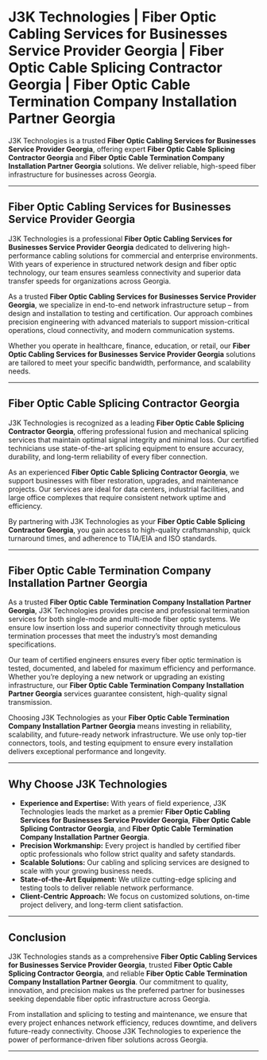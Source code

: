 
# J3K Technologies | Fiber Optic Cabling Services for Businesses Service Provider Georgia | Fiber Optic Cable Splicing Contractor Georgia | Fiber Optic Cable Termination Company Installation Partner Georgia

J3K Technologies is a trusted **Fiber Optic Cabling Services for Businesses Service Provider Georgia**, offering expert **Fiber Optic Cable Splicing Contractor Georgia** and **Fiber Optic Cable Termination Company Installation Partner Georgia** solutions. We deliver reliable, high-speed fiber infrastructure for businesses across Georgia.

---

## Fiber Optic Cabling Services for Businesses Service Provider Georgia

J3K Technologies is a professional **Fiber Optic Cabling Services for Businesses Service Provider Georgia** dedicated to delivering high-performance cabling solutions for commercial and enterprise environments. With years of experience in structured network design and fiber optic technology, our team ensures seamless connectivity and superior data transfer speeds for organizations across Georgia.  

As a trusted **Fiber Optic Cabling Services for Businesses Service Provider Georgia**, we specialize in end-to-end network infrastructure setup – from design and installation to testing and certification. Our approach combines precision engineering with advanced materials to support mission-critical operations, cloud connectivity, and modern communication systems.  

Whether you operate in healthcare, finance, education, or retail, our **Fiber Optic Cabling Services for Businesses Service Provider Georgia** solutions are tailored to meet your specific bandwidth, performance, and scalability needs.  

---

## Fiber Optic Cable Splicing Contractor Georgia

J3K Technologies is recognized as a leading **Fiber Optic Cable Splicing Contractor Georgia**, offering professional fusion and mechanical splicing services that maintain optimal signal integrity and minimal loss. Our certified technicians use state-of-the-art splicing equipment to ensure accuracy, durability, and long-term reliability of every fiber connection.  

As an experienced **Fiber Optic Cable Splicing Contractor Georgia**, we support businesses with fiber restoration, upgrades, and maintenance projects. Our services are ideal for data centers, industrial facilities, and large office complexes that require consistent network uptime and efficiency.  

By partnering with J3K Technologies as your **Fiber Optic Cable Splicing Contractor Georgia**, you gain access to high-quality craftsmanship, quick turnaround times, and adherence to TIA/EIA and ISO standards.  

---

## Fiber Optic Cable Termination Company Installation Partner Georgia

As a trusted **Fiber Optic Cable Termination Company Installation Partner Georgia**, J3K Technologies provides precise and professional termination services for both single-mode and multi-mode fiber optic systems. We ensure low insertion loss and superior connectivity through meticulous termination processes that meet the industry’s most demanding specifications.  

Our team of certified engineers ensures every fiber optic termination is tested, documented, and labeled for maximum efficiency and performance. Whether you’re deploying a new network or upgrading an existing infrastructure, our **Fiber Optic Cable Termination Company Installation Partner Georgia** services guarantee consistent, high-quality signal transmission.  

Choosing J3K Technologies as your **Fiber Optic Cable Termination Company Installation Partner Georgia** means investing in reliability, scalability, and future-ready network infrastructure. We use only top-tier connectors, tools, and testing equipment to ensure every installation delivers exceptional performance and longevity.  

---

## Why Choose J3K Technologies

- **Experience and Expertise:** With years of field experience, J3K Technologies leads the market as a premier **Fiber Optic Cabling Services for Businesses Service Provider Georgia**, **Fiber Optic Cable Splicing Contractor Georgia**, and **Fiber Optic Cable Termination Company Installation Partner Georgia**.  
- **Precision Workmanship:** Every project is handled by certified fiber optic professionals who follow strict quality and safety standards.  
- **Scalable Solutions:** Our cabling and splicing services are designed to scale with your growing business needs.  
- **State-of-the-Art Equipment:** We utilize cutting-edge splicing and testing tools to deliver reliable network performance.  
- **Client-Centric Approach:** We focus on customized solutions, on-time project delivery, and long-term client satisfaction.  

---

## Conclusion

J3K Technologies stands as a comprehensive **Fiber Optic Cabling Services for Businesses Service Provider Georgia**, trusted **Fiber Optic Cable Splicing Contractor Georgia**, and reliable **Fiber Optic Cable Termination Company Installation Partner Georgia**. Our commitment to quality, innovation, and precision makes us the preferred partner for businesses seeking dependable fiber optic infrastructure across Georgia.  

From installation and splicing to testing and maintenance, we ensure that every project enhances network efficiency, reduces downtime, and delivers future-ready connectivity. Choose J3K Technologies to experience the power of performance-driven fiber solutions across Georgia.

---
